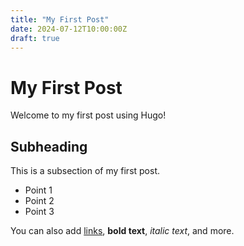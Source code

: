 ```yaml
---
title: "My First Post"
date: 2024-07-12T10:00:00Z
draft: true
---
```


# My First Post

Welcome to my first post using Hugo!

## Subheading

This is a subsection of my first post.

- Point 1
- Point 2
- Point 3

You can also add [links](https://example.com), **bold text**, *italic text*, and more.
